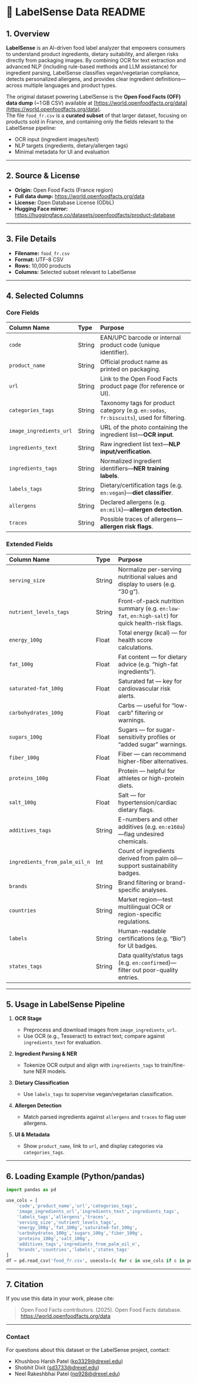 # 📄 LabelSense Data README

## 1. Overview
**LabelSense** is an AI-driven food label analyzer that empowers consumers to understand product ingredients, dietary suitability, and allergen risks directly from packaging images. By combining OCR for text extraction and advanced NLP (including rule-based methods and LLM assistance) for ingredient parsing, LabelSense classifies vegan/vegetarian compliance, detects personalized allergens, and provides clear ingredient definitions—across multiple languages and product types.

The original dataset powering LabelSense is the **Open Food Facts (OFF) data dump** (~1 GB CSV) available at [https://world.openfoodfacts.org/data](https://world.openfoodfacts.org/data).  
The file `food_fr.csv` is a **curated subset** of that larger dataset, focusing on products sold in France, and containing only the fields relevant to the LabelSense pipeline:
- OCR input (ingredient images/text)  
- NLP targets (ingredients, dietary/allergen tags)  
- Minimal metadata for UI and evaluation

---

## 2. Source & License
- **Origin:** Open Food Facts (France region)  
- **Full data dump:** https://world.openfoodfacts.org/data  
- **License:** Open Database License (ODbL)  
- **Hugging Face mirror:** https://huggingface.co/datasets/openfoodfacts/product-database

---

## 3. File Details
- **Filename:** `food_fr.csv`  
- **Format:** UTF-8 CSV  
- **Rows:** 10,000 products  
- **Columns:** Selected subset relevant to LabelSense

---

## 4. Selected Columns

### Core Fields

| Column Name               | Type    | Purpose                                                                                   |
|:--------------------------|:--------|:------------------------------------------------------------------------------------------|
| `code`                    | String  | EAN/UPC barcode or internal product code (unique identifier).                             |
| `product_name`            | String  | Official product name as printed on packaging.                                            |
| `url`                     | String  | Link to the Open Food Facts product page (for reference or UI).                           |
| `categories_tags`         | String  | Taxonomy tags for product category (e.g. `en:sodas`, `fr:biscuits`), used for filtering. |
| `image_ingredients_url`   | String  | URL of the photo containing the ingredient list—**OCR input**.                            |
| `ingredients_text`        | String  | Raw ingredient list text—**NLP input/verification**.                                      |
| `ingredients_tags`        | String  | Normalized ingredient identifiers—**NER training labels**.                                |
| `labels_tags`             | String  | Dietary/certification tags (e.g. `en:vegan`)—**diet classifier**.                         |
| `allergens`               | String  | Declared allergens (e.g. `en:milk`)—**allergen detection**.                              |
| `traces`                  | String  | Possible traces of allergens—**allergen risk flags**.                                     |

### Extended Fields

| Column Name                   | Type    | Purpose                                                                                                  |
|:------------------------------|:--------|:--------------------------------------------------------------------------------------------------------|
| `serving_size`                | String  | Normalize per-serving nutritional values and display to users (e.g. “30 g”).                             |
| `nutrient_levels_tags`        | String  | Front-of-pack nutrition summary (e.g. `en:low-fat`, `en:high-salt`) for quick health-risk flags.         |
| `energy_100g`                 | Float   | Total energy (kcal) — for health score calculations.                                                     |
| `fat_100g`                    | Float   | Fat content — for dietary advice (e.g. “high-fat ingredients”).                                           |
| `saturated-fat_100g`          | Float   | Saturated fat — key for cardiovascular risk alerts.                                                      |
| `carbohydrates_100g`          | Float   | Carbs — useful for “low-carb” filtering or warnings.                                                     |
| `sugars_100g`                 | Float   | Sugars — for sugar-sensitivity profiles or “added sugar” warnings.                                      |
| `fiber_100g`                  | Float   | Fiber — can recommend higher-fiber alternatives.                                                         |
| `proteins_100g`               | Float   | Protein — helpful for athletes or high-protein diets.                                                    |
| `salt_100g`                   | Float   | Salt — for hypertension/cardiac dietary flags.                                                           |
| `additives_tags`              | String  | E-numbers and other additives (e.g. `en:e160a`)—flag undesired chemicals.                                |
| `ingredients_from_palm_oil_n` | Int     | Count of ingredients derived from palm oil—support sustainability badges.                                 |
| `brands`                      | String  | Brand filtering or brand-specific analyses.                                                              |
| `countries`                   | String  | Market region—test multilingual OCR or region-specific regulations.                                      |
| `labels`                      | String  | Human-readable certifications (e.g. “Bio”) for UI badges.                                                |
| `states_tags`                 | String  | Data quality/status tags (e.g. `en:confirmed`)—filter out poor-quality entries.                          |

---

## 5. Usage in LabelSense Pipeline

1. **OCR Stage**  
   - Preprocess and download images from `image_ingredients_url`.  
   - Use OCR (e.g., Tesseract) to extract text; compare against `ingredients_text` for evaluation.

2. **Ingredient Parsing & NER**  
   - Tokenize OCR output and align with `ingredients_tags` to train/fine-tune NER models.

3. **Dietary Classification**  
   - Use `labels_tags` to supervise vegan/vegetarian classification.

4. **Allergen Detection**  
   - Match parsed ingredients against `allergens` and `traces` to flag user allergens.

5. **UI & Metadata**  
   - Show `product_name`, link to `url`, and display categories via `categories_tags`.

---

## 6. Loading Example (Python/pandas)
```python
import pandas as pd

use_cols = [
    'code','product_name','url','categories_tags',
    'image_ingredients_url','ingredients_text','ingredients_tags',
    'labels_tags','allergens','traces',
    'serving_size','nutrient_levels_tags',
    'energy_100g','fat_100g','saturated-fat_100g',
    'carbohydrates_100g','sugars_100g','fiber_100g',
    'proteins_100g','salt_100g',
    'additives_tags','ingredients_from_palm_oil_n',
    'brands','countries','labels','states_tags'
]
df = pd.read_csv('food_fr.csv', usecols=[c for c in use_cols if c in pd.read_csv('food_fr.csv', nrows=0).columns])
```

---

## 7. Citation
If you use this data in your work, please cite:  
> Open Food Facts contributors. (2025). Open Food Facts database. https://world.openfoodfacts.org/data

---

### Contact
For questions about this dataset or the LabelSense project, contact:
- Khushboo Harsh Patel (kp3329@drexel.edu)  
- Shobhit Dixit (sd3733@drexel.edu)  
- Neel Rakeshbhai Patel (np928@drexel.edu)  
